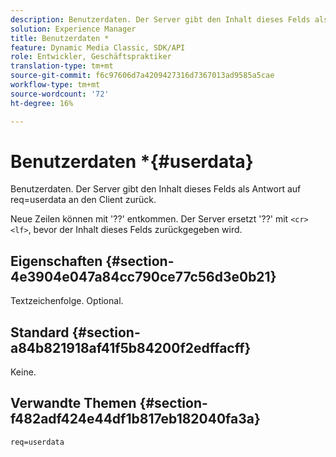 ```yaml
---
description: Benutzerdaten. Der Server gibt den Inhalt dieses Felds als Antwort auf req=userdata an den Client zurück.
solution: Experience Manager
title: Benutzerdaten *
feature: Dynamic Media Classic, SDK/API
role: Entwickler, Geschäftspraktiker
translation-type: tm+mt
source-git-commit: f6c97606d7a4209427316d7367013ad9585a5cae
workflow-type: tm+mt
source-wordcount: '72'
ht-degree: 16%

---
```



# Benutzerdaten *{#userdata}

Benutzerdaten. Der Server gibt den Inhalt dieses Felds als Antwort auf req=userdata an den Client zurück.

Neue Zeilen können mit &#39;??&#39; entkommen. Der Server ersetzt &#39;??&#39; mit `<cr><lf>`, bevor der Inhalt dieses Felds zurückgegeben wird.

## Eigenschaften {#section-4e3904e047a84cc790ce77c56d3e0b21}

Textzeichenfolge. Optional.

## Standard {#section-a84b821918af41f5b84200f2edffacff}

Keine.

## Verwandte Themen {#section-f482adf424e44df1b817eb182040fa3a}

`req=userdata`
